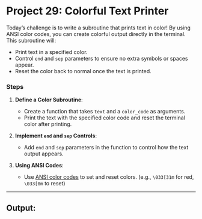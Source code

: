 # Project 29: Colorful Text Printer

Today’s challenge is to write a subroutine that prints text in color! By using ANSI color codes, you can create colorful output directly in the terminal. This subroutine will:

- Print text in a specified color.
- Control `end` and `sep` parameters to ensure no extra symbols or spaces appear.
- Reset the color back to normal once the text is printed.

### Steps

1. **Define a Color Subroutine**:
   - Create a function that takes `text` and a `color_code` as arguments.
   - Print the text with the specified color code and reset the terminal color after printing.

2. **Implement `end` and `sep` Controls**:
   - Add `end` and `sep` parameters in the function to control how the text output appears.

3. **Using ANSI Codes**:
   - Use [ANSI color codes](https://gist.github.com/rene-d/9e584a7dd2935d0f461904b9f2950007) to set and reset colors. (e.g., `\033[31m` for red, `\033[0m` to reset)

---

## Output:
